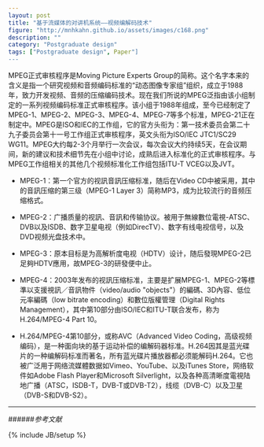 ```yaml
---
layout: post
title: "基于流媒体的对讲机系统——视频编解码技术"
figure: "http://mnhkahn.github.io/assets/images/c168.png"
description: ""
category: "Postgraduate design"
tags: ["Postgraduate design", Paper"]
---
```


MPEG正式审核程序是Moving Picture Experts Group的简称。这个名字本来的含义是指一个研究视频和音频编码标准的“动态图像专家组”组织，成立于1988年，致力开发视频、音频的压缩编码技术。现在我们所说的MPEG泛指由该小组制定的一系列视频编码标准正式审核程序。该小组于1988年组成，至今已经制定了MPEG-1、MPEG-2、MPEG-3、MPEG-4、MPEG-7等多个标准，MPEG-21正在制定中。MPEG是ISO和IEC的工作组，它的官方头衔为：第一技术委员会第二十九子委员会第十一号工作组正式审核程序，英文头衔为ISO/IEC JTC1/SC29 WG11。MPEG大约每2-3个月举行一次会议，每次会议大约持续5天，在会议期间，新的建议和技术细节先在小组中讨论，成熟后进入标准化的正式审核程序。与MPEG工作组相关的其他几个视频标准化工作组包括ITU-T VCEG以及JVT。

+ MPEG-1：第一个官方的视訊音訊压缩标准，随后在Video CD中被采用，其中的音訊压缩的第三级（MPEG-1 Layer 3）简称MP3，成为比较流行的音频压缩格式。

+ MPEG-2：广播质量的视訊、音訊和传输协议。被用于無線數位電視-ATSC、DVB以及ISDB、数字卫星电视（例如DirecTV）、数字有线电视信号，以及DVD视频光盘技术中。

+ MPEG-3：原本目标是为高解析度电视（HDTV）设计，随后發現MPEG-2已足夠HDTV應用，故MPEG-3的研發便中止。

+ MPEG-4：2003年发布的视訊压缩标准，主要是扩展MPEG-1、MPEG-2等標準以支援視訊／音訊物件（video/audio "objects"）的編碼、3D內容、低位元率編碼（low bitrate encoding）和數位版權管理（Digital Rights Management），其中第10部分由ISO/IEC和ITU-T联合发布，称为H.264/MPEG-4 Part 10。

+ H.264/MPEG-4第10部分，或称AVC（Advanced Video Coding，高级视频编码），是一种面向块的基于运动补偿的编解码器标准。H.264因其是蓝光碟片的一种编解码标准而著名，所有蓝光碟片播放器都必须能解码H.264。它也被广泛用于网络流媒體数据如Vimeo、YouTube、以及iTunes Store，网络软件如Adobe Flash Player和Microsoft Silverlight，以及各种高清晰度電視陆地广播（ATSC，ISDB-T，DVB-T或DVB-T2），线缆（DVB-C）以及卫星（DVB-S和DVB-S2）。

---
######*参考文献*



{% include JB/setup %}